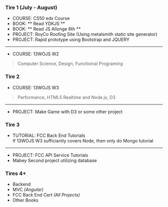 

### Tire 1 (July - August)
- COURSE: CS50 edx Course
- BOOK: ** Read YDKJS **
- BOOK: ** Read JS Allonge 6th **
- PROJECT: RoyCo Roofing Site (Using metalsmith static site generator)
- PROJECT: Rapid prototype using Bootstrap and JQUERY
---
- COURSE: 13WOJS W2  
> Computer Science, Design, Functioinal Programing


### Tire 2
- COURSE: 13WOJS W3
> Performance, HTML5 Realtime and Node.js, D3  
---
- PROJECT: Make Game with D3 or some other project

### Tire 3
- TUTORIAL: FCC Back End Tutorials  
If 13WOJS W3 sufficiantly covers Node, then only do Mongo tutorial
---
- PROJECT: FCC API Service Tutorials
- Mabey Second project utilizing database


### Tires 4+
- Backend
- MVC *(Angular)*
- FCC Back End Cert *(All Projects)*
- Other Books

